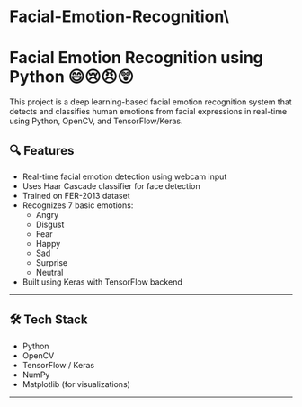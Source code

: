 # Facial-Emotion-Recognition\

# Facial Emotion Recognition using Python 😄😢😠😲

This project is a deep learning-based facial emotion recognition system that detects and classifies human emotions from facial expressions in real-time using Python, OpenCV, and TensorFlow/Keras.


## 🔍 Features

- Real-time facial emotion detection using webcam input
- Uses Haar Cascade classifier for face detection
- Trained on FER-2013 dataset
- Recognizes 7 basic emotions:
  - Angry
  - Disgust
  - Fear
  - Happy
  - Sad
  - Surprise
  - Neutral
- Built using Keras with TensorFlow backend

---

## 🛠️ Tech Stack

- Python
- OpenCV
- TensorFlow / Keras
- NumPy
- Matplotlib (for visualizations)

---


